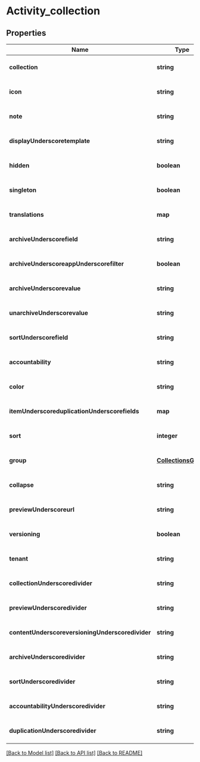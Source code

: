 # Activity_collection

## Properties
Name | Type | Description | Notes
------------ | ------------- | ------------- | -------------
**collection** | **string** |  | [optional] [default to null]
**icon** | **string** |  | [optional] [default to null]
**note** | **string** |  | [optional] [default to null]
**displayUnderscoretemplate** | **string** |  | [optional] [default to null]
**hidden** | **boolean** |  | [optional] [default to null]
**singleton** | **boolean** |  | [optional] [default to null]
**translations** | **map** |  | [optional] [default to null]
**archiveUnderscorefield** | **string** |  | [optional] [default to null]
**archiveUnderscoreappUnderscorefilter** | **boolean** |  | [optional] [default to null]
**archiveUnderscorevalue** | **string** |  | [optional] [default to null]
**unarchiveUnderscorevalue** | **string** |  | [optional] [default to null]
**sortUnderscorefield** | **string** |  | [optional] [default to null]
**accountability** | **string** |  | [optional] [default to null]
**color** | **string** |  | [optional] [default to null]
**itemUnderscoreduplicationUnderscorefields** | **map** |  | [optional] [default to null]
**sort** | **integer** |  | [optional] [default to null]
**group** | [**CollectionsGroup**](CollectionsGroup.md) |  | [optional] [default to null]
**collapse** | **string** |  | [optional] [default to null]
**previewUnderscoreurl** | **string** |  | [optional] [default to null]
**versioning** | **boolean** |  | [optional] [default to null]
**tenant** | **string** |  | [optional] [default to null]
**collectionUnderscoredivider** | **string** |  | [optional] [default to null]
**previewUnderscoredivider** | **string** |  | [optional] [default to null]
**contentUnderscoreversioningUnderscoredivider** | **string** |  | [optional] [default to null]
**archiveUnderscoredivider** | **string** |  | [optional] [default to null]
**sortUnderscoredivider** | **string** |  | [optional] [default to null]
**accountabilityUnderscoredivider** | **string** |  | [optional] [default to null]
**duplicationUnderscoredivider** | **string** |  | [optional] [default to null]

[[Back to Model list]](../README.md#documentation-for-models) [[Back to API list]](../README.md#documentation-for-api-endpoints) [[Back to README]](../README.md)



